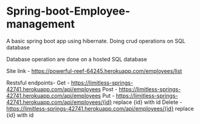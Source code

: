 # Spring-boot-Employee-management
A basic spring boot app using hibernate. Doing crud operations on SQL database

Database operation are done on a hosted SQL database

Site link - https://powerful-reef-64245.herokuapp.com/employees/list

Restsful endpoints- 
Get - https://limitless-springs-42741.herokuapp.com/api/employees 
Post - https://limitless-springs-42741.herokuapp.com/api/employees 
Put - https://limitless-springs-42741.herokuapp.com/api/employees/{id} replace {id} with id
Delete - https://limitless-springs-42741.herokuapp.com/api/employees/{id} replace {id} with id
